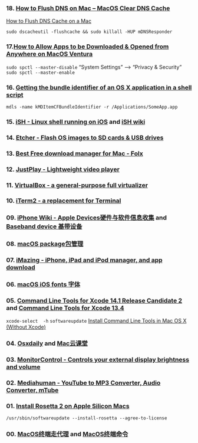 ### 18. [How to Flush DNS on Mac – MacOS Clear DNS Cache](https://www.freecodecamp.org/news/how-to-flush-dns-on-mac-macos-clear-dns-cache/)

[How to Flush DNS Cache on a Mac](https://www.lifewire.com/flush-dns-cache-on-a-mac-5209298)

`sudo dscacheutil -flushcache && sudo killall -HUP mDNSResponder`

### 17.[How to Allow Apps to be Downloaded & Opened from Anywhere on MacOS Ventura](https://osxdaily.com/2022/11/17/allow-apps-downloaded-open-anywhere-macos/)

`sudo spctl --master-disable`    “System Settings” --> “Privacy & Security” 
`sudo spctl --master-enable`

### 16. [Getting the bundle identifier of an OS X application in a shell script](https://superuser.com/questions/346369/getting-the-bundle-identifier-of-an-os-x-application-in-a-shell-script)

```
mdls -name kMDItemCFBundleIdentifier -r /Applications/SomeApp.app
```

### 15. [iSH -  Linux shell running on iOS](https://github.com/ish-app/ish) and [iSH wiki](https://github.com/ish-app/ish/wiki)

### 14. [Etcher - Flash OS images to SD cards & USB drives](https://github.com/balena-io/etcher)

### 13. [Best Free download manager for Mac - Folx](https://www.electronic.us/products/folx/)

### 12. [JustPlay - Lightweight video player](https://www.electronic.us/just-play.html)

### 11. [VirtualBox - a general-purpose full virtualizer](VirtualBox)

### 10. [iTerm2 - a replacement for Terminal](https://iterm2.com)

### 09. [iPhone Wiki - Apple Devices硬件与软件信息收集](https://www.theiphonewiki.com) and [Baseband device 基带设备](https://www.theiphonewiki.com/wiki/Baseband_Device)

### 08. [macOS package包管理](./package.md)

### 07. [iMazing - iPhone, iPad and iPod manager, and  app download](https://imazing.com/downloads)

### 06. [macOS iOS fonts 字体](./fonts.md)

### 05. [Command Line Tools for Xcode 14.1 Release Candidate 2](https://developer.apple.com/download/all/?q=Xcode) and [Command Line Tools for Xcode 13.4](https://download.developer.apple.com/Developer_Tools/Command_Line_Tools_for_Xcode_13.4/Command_Line_Tools_for_Xcode_13.4.dmg)

`xcode-select  -h`  `softwareupdate`  [Install Command Line Tools in Mac OS X (Without Xcode)](https://osxdaily.com/2014/02/12/install-command-line-tools-mac-os-x/)
  
### 04. [Osxdaily](https://osxdaily.com) and [Mac云课堂 ](https://www.youtube.com/channel/UCGHCIkfEHaKT7zsq8wzqeOQ)

### 03. [MonitorControl - Controls your external display brightness and volume](https://github.com/MonitorControl/MonitorControl)

###  02. [Mediahuman - YouTube to MP3 Converter, Audio Converter, mTube](https://www.mediahuman.com/)

###  01. [Install Rosetta 2 on Apple Silicon Macs](https://osxdaily.com/2020/12/04/how-install-rosetta-2-apple-silicon-mac/)

  `/usr/sbin/softwareupdate --install-rosetta --agree-to-license`

###  00. [MacOS终端走代理](https://github.com/mrdulin/blog/issues/18) and [MacOS终端命令](https://github.com/qLzhu/macCommand)

